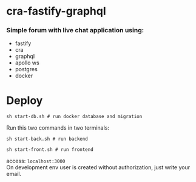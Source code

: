 # cra-fastify-graphql

### Simple forum with live chat application using:

- fastify
- cra
- graphql
- apollo ws
- postgres
- docker

# Deploy

```
sh start-db.sh # run docker database and migration
```

Run this two commands in two terminals:

```
sh start-back.sh # run backend
```

```
sh start-front.sh # run frontend
```
access: `localhost:3000`  
On development env user is created without authorization, just write your email.  
